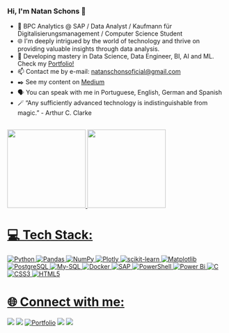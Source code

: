 ### Hi, I'm Natan Schons 👋


- 🔭 BPC Analytics @ SAP / Data Analyst / Kaufmann für Digitalisierungsmanagement / Computer Science Student
- 🌐 I'm deeply intrigued by the world of technology and thrive on providing valuable insights through data analysis.
- 📖 Developing mastery in Data Science, Data Engineer, BI, AI and ML. Check my [Portfolio!](https://www.datascienceportfol.io/natanschons)
- 📫 Contact me by e-mail: natanschonsoficial@gmail.com
- ✒️ See my content on [Medium](https://medium.com/@schonsnatan)
- 🗣️ You can speak with me in Portuguese, English, German and Spanish
- 🪄 “Any sufficiently advanced technology is indistinguishable from magic.” - Arthur C. Clarke

##
<div> 
  <a href="https://github.com/schonsnatan">
  <img height="180em" src="https://github-readme-streak-stats.herokuapp.com/?user=schonsnatan&theme=dracula&hide_border=false"/>
  <img height="180em" src="https://github-readme-stats.vercel.app/api/top-langs/?username=schonsnatan&layout=compact&langs_count=7&theme=dracula"/>
</div>

# 💻 Tech Stack:

![Python](https://img.shields.io/badge/python-3670A0?style=for-the-badge&logo=python&logoColor=ffdd54) 
![Pandas](https://img.shields.io/badge/pandas-%23150458.svg?style=for-the-badge&logo=pandas&logoColor=white) 
![NumPy](https://img.shields.io/badge/numpy-%23013243.svg?style=for-the-badge&logo=numpy&logoColor=white) 
![Plotly](https://img.shields.io/badge/Plotly-%233F4F75.svg?style=for-the-badge&logo=plotly&logoColor=white) 
![scikit-learn](https://img.shields.io/badge/scikit--learn-%23F7931E.svg?style=for-the-badge&logo=scikit-learn&logoColor=white) 
![Matplotlib](https://img.shields.io/badge/Matplotlib-%23ffffff.svg?style=for-the-badge&logo=Matplotlib&logoColor=black) 
![PostgreSQL](https://img.shields.io/badge/PostgreSQL-%23316192.svg?style=for-the-badge&logo=postgresql&logoColor=white) 
![My-SQL](https://img.shields.io/badge/mysql-%2300f.svg?style=for-the-badge&logo=mysql&logoColor=white) 
![Docker](https://img.shields.io/badge/docker-%230db7ed.svg?style=for-the-badge&logo=docker&logoColor=white) 
![SAP](https://img.shields.io/badge/SAP-0FAAFF?style=for-the-badge&logo=sap&logoColor=white)
![PowerShell](https://img.shields.io/badge/PowerShell-%235391FE.svg?style=for-the-badge&logo=powershell&logoColor=white) 
![Power Bi](https://img.shields.io/badge/power_bi-F2C811?style=for-the-badge&logo=powerbi&logoColor=black)
![C](https://img.shields.io/badge/c-%2300599C.svg?style=for-the-badge&logo=c&logoColor=white) 
![CSS3](https://img.shields.io/badge/css3-%231572B6.svg?style=for-the-badge&logo=css3&logoColor=white) 
![HTML5](https://img.shields.io/badge/html5-%23E34F26.svg?style=for-the-badge&logo=html5&logoColor=white) 


##

# 🌐 Connect with me:
 
<div> 
  <a href = "mailto:natanschonsoficial@gmail.com"><img src="https://img.shields.io/badge/-Gmail-%23333?style=for-the-badge&logo=gmail&logoColor=white" target="_blank"></a>
  <a href="https://www.linkedin.com/in/natanschons/" target="_blank"><img src="https://img.shields.io/badge/-LinkedIn-%230077B5?style=for-the-badge&logo=linkedin&logoColor=white" target="_blank"></a>
  <a href="https://www.datascienceportfol.io/natanschons" target="_blank"><img src="https://img.shields.io/badge/Portfolio-FF5722?style=for-the-badge&logo=todoist&logoColor=white" alt="Portfolio"></a>
  <a href="https://www.hackerrank.com/schonsnatan?hr_r=1" target="_blank"><img src="https://img.shields.io/badge/-Hackerrank-2EC866?style=for-the-badge&logo=HackerRank&logoColor=white" target="_blank"></a>
  <a href="https://leetcode.com/natanschons/" target="_blank"><img src="https://img.shields.io/badge/LeetCode-000000?style=for-the-badge&logo=LeetCode&logoColor=#d16c06" target="_blank"></a>
</div>
